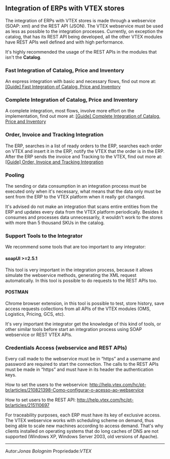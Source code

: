 ## Integration of ERPs with VTEX stores


The integration of ERPs with VTEX stores is made through a webservice (SOAP: xml) and the REST API (JSON). The VTEX webservice must be used as less as possible to the integration processes. Currently, on exception the catalog, that has its REST API being developed, all the other VTEX modules have REST APIs well defined and with high performance.

It's highly recommended the usage of the REST APIs in the modules that isn't the **Catalog**.


### Fast Integration of Catalog, Price and Inventory


An express integration with basic and necessary flows, find out more at:
[[Guide] Fast Integration of Catalog, Price and Inventory](./express-catalog/index.html)

### Complete Integration of Catalog, Price and Inventory


A complete integration, most flows, involve more effort on the implementation, find out more at:
[[Guide] Complete Integration of Catalog, Price and Inventory](./complete-catalog/index.html)

### Order, Invoice and Tracking Integration 


The ERP, searches in a list of ready orders to the ERP, searches each order on VTEX and insert it in the ERP, notify the VTEX that the order is in the ERP. After the ERP sends the invoice and Tracking to the VTEX, find out more at:
 [[Guide] Order, Invoice and Tracking Integration ](./order-and-tracking/index.html)

### Pooling


The sending or data consumption in an integration process must be executed only when it's necessary, what means that the data only must be sent from the ERP to the VTEX platform when it really got changed.

It's advised do not make an integration that scans entire entities from the ERP and updates every data from the VTEX platform periodically. Besides it consumes and processes data unnecessarily, it wouldn't work to the stores with more than 5 thousand SKUs in the catalog.



### Support Tools to the Integrator

We recommend some tools that are too important to any integrator:

#### soapUI >=2.5.1

This tool is very important in the integration process, because it allows simulate the webservice methods, generating the XML request automatically. In this tool is possible to do requests to the REST APIs too.


#### POSTMAN

Chrome browser extension, in this tool is possible to test, store history, save access requests collections from all APIs of the VTEX modules (OMS, Logistics, Pricing, GCS, etc). 

It's very important the integrator get the knowledge of this kind of tools, or other similar tools before start an integration process using SOAP webservice or REST VTEX APIs.

### Credentials Access (webservice and REST APIs)

Every call made to the webservice must be in “https” and a username and password are required to start the connection. The calls to the REST APIs must be made in “https” and must have in its header the authentication keys.

How to set the users to the webservice:
http://help.vtex.com/hc/pt-br/articles/210821398-Como-configurar-o-acesso-ao-webservice

How to set users to the REST API:
http://help.vtex.com/hc/pt-br/articles/215110697

For traceability purposes, each ERP must have its key of exclusive access. The VTEX webservice works with scheduling scheme on demand, thus being able to scale new machines according to access demand. That's why clients installed on operating systems that do long caches of DNS are not supported (Windows XP, Windows Server 2003, old versions of Apache).

---

Autor:_Jonas Bolognim_
Propriedade:_VTEX_

